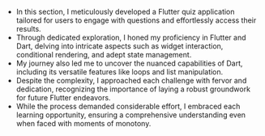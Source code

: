 - In this section, I meticulously developed a Flutter quiz application tailored for users to engage with questions and effortlessly access their results.
- Through dedicated exploration, I honed my proficiency in Flutter and Dart, delving into intricate aspects such as widget interaction, conditional rendering, and adept state management.
- My journey also led me to uncover the nuanced capabilities of Dart, including its versatile features like loops and list manipulation.
- Despite the complexity, I approached each challenge with fervor and dedication, recognizing the importance of laying a robust groundwork for future Flutter endeavors.
- While the process demanded considerable effort, I embraced each learning opportunity, ensuring a comprehensive understanding even when faced with moments of monotony.
